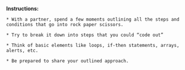 **Instructions:**

	* With a partner, spend a few moments outlining all the steps and conditions that go into rock paper scissors. 

	* Try to break it down into steps that you could “code out”

	* Think of basic elements like loops, if-then statements, arrays, alerts, etc.

	* Be prepared to share your outlined approach.


